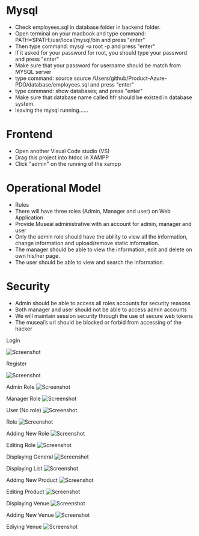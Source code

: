 # Mysql
- Check employees.sql in database folder in backend folder.
- Open terminal on your macbook and type command: PATH=$PATH:/usr/local/mysql/bin and press "enter"
- Then type command: mysql -u root -p and press "enter"
- If it asked for your password for root, you should type your password and press "enter"
- Make sure that your password for username should be match from MYSQL server
- type command: source source /Users/github/Product-Azure-PDO/database/employees.sql and press "enter"
- type command: show databases; and press "enter"
- Make sure that database name called hfr should be existed in database system.
- leaving the mysql running......


# Frontend 
- Open another Visual Code studio (VS)
- Drag this project into htdoc in XAMPP
- Click "admin" on the running of the xampp


# Operational Model
-	Rules
-	There will have three roles (Admin, Manager and user) on Web Application
-	Provide Museai administrative with an account for admin, manager and user
-	Only the admin role should have the ability to view all the information, change information and upload/remove static information.
-	The manager should be able to view the information, edit and delete on own his/her page.
-	The user should be able to view and search the information.

# Security
-	Admin should be able to access all roles accounts for security reasons
-	Both manager and user should not be able to access admin accounts
-	We will maintain session security through the use of secure web tokens
-	The museai’s url should be blocked or forbid from accessing of the hacker


Login

![Screenshot](https://github.com/ijc3093/Product-Azure-PDO/blob/master/Documents/Screen/login.PNG)


Register

![Screenshot](https://github.com/ijc3093/Product-Azure-PDO/blob/master/Documents/Screen/register_data.PNG)


Admin Role
![Screenshot](https://github.com/ijc3093/Product-Azure-PDO/blob/master/Documents/Screen/admin.PNG)


Manager Role
![Screenshot](https://github.com/ijc3093/Product-Azure-PDO/blob/master/Documents/Screen/manager.PNG)


User (No role)
![Screenshot](https://github.com/ijc3093/Product-Azure-PDO/blob/master/Documents/Screen/attendee.PNG)


Role
![Screenshot](https://github.com/ijc3093/Product-Azure-PDO/blob/master/Documents/Screen/role.PNG)


Adding New Role
![Screenshot](https://github.com/ijc3093/Product-Azure-PDO/blob/master/Documents/Screen/insert_user.PNG)


Editing Role
![Screenshot](https://github.com/ijc3093/Product-Azure-PDO/blob/master/Documents/Screen/edit_user.PNG)


Displaying General
![Screenshot](https://github.com/ijc3093/Product-Azure-PDO/blob/master/Documents/Screen/general.PNG)


Displaying List
![Screenshot](https://github.com/ijc3093/Product-Azure-PDO/blob/master/Documents/Screen/list.PNG)


Adding New Product
![Screenshot](https://github.com/ijc3093/Product-Azure-PDO/blob/master/Documents/Screen/insert_product.PNG)


Editing Product
![Screenshot](https://github.com/ijc3093/Product-Azure-PDO/blob/master/Documents/Screen/edit_product.PNG)


Displaying Venue
![Screenshot](https://github.com/ijc3093/Product-Azure-PDO/blob/master/Documents/Screen/venue.PNG)


Adding New Venue
![Screenshot](https://github.com/ijc3093/Product-Azure-PDO/blob/master/Documents/Screen/insert_venue.PNG)


Ediying Venue
![Screenshot](https://github.com/ijc3093/Product-Azure-PDO/blob/master/Documents/Screen/edit_venue.PNG)




